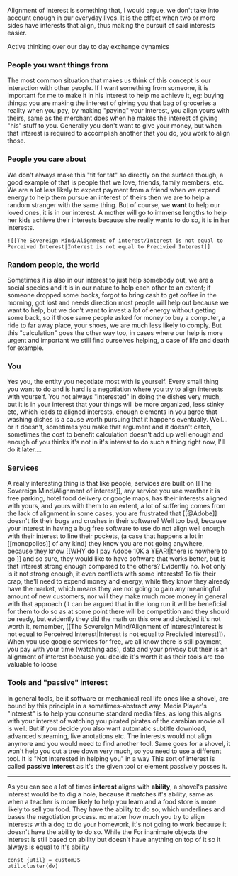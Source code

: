 Alignment of interest is something that, I would argue, we don't take into account enough in our everyday lives.
It is the effect when two or more sides have interests that align, thus making the pursuit of said interests easier. 

Active thinking over our day to day exchange dynamics

### People you want things from
The most common situation that makes us think of this concept is our interaction with other people. If I want something from someone, it is important for me to make it in his interest to help me achieve it, eg: buying things: you are making the interest of giving you that bag of groceries a reality when you pay, by making "paying" your interest, you align yours with theirs, same as the merchant does when he makes the interest of giving "his" stuff to you. Generally you don't want to give your money, but when that interest is required to accomplish another that you do, you work to align those.
### People you care about
We don't always make this "tit for tat" so directly on the surface though, a good example of that is people that we love, friends, family members, etc. We are a lot less likely to expect payment from a friend when we expend energy to help them pursue an interest of theirs then we are to help a random stranger with the same thing. But of course, we **want** to help our loved ones, it is in our interest. A mother will go to immense lengths to help her kids achieve their interests because she really wants to do so, it is in her interests.
```ad-note
![[The Sovereign Mind/Alignment of interest/Interest is not equal to Perceived Interest|Interest is not equal to Precivied Interest]]
```

### Random people, the world
Sometimes it is also in our interest to just help somebody out, we are a social species and it is in our nature to help each other to an extent; if someone dropped some books, forgot to bring cash to get coffee in the morning, got lost and needs direction most people will help out because we want to help, but we don't want to invest a lot of energy without getting some back, so if those same people asked for money to buy a computer, a ride to far away place, your shoes, we are much less likely to comply. But this "calculation" goes the other way too, in cases where our help is more urgent and important we still find ourselves helping, a case of life and death for example.

### You
Yes you, the entity you negotiate most with is yourself. Every small thing you want to do and is hard is a negotiation where you try to align interests with yourself. You not always "interested" in doing the dishes very much, but it is in your interest that your things will be more organized, less stinky etc, which leads to aligned interests, enough elements in you agree that washing dishes is a cause worth pursuing that it happens eventually. Well... or it doesn't, sometimes you make that argument and it doesn't catch, sometimes the cost to benefit calculation doesn't add up well enough and enough of you thinks it's not in it's interest to do such a thing right now, I'll do it later....

### Services
A really interesting thing is that like people, services are built on [[The Sovereign Mind/Alignment of interest]], any service you use weather it is free parking, hotel food delivery or google maps, has their interests aligned with yours, and yours with them to an extent, a lot of suffering comes from the lack of alignment in some cases, you are frustrated that [[@Adobe]] doesn't fix their bugs and crushes in their software? Well too bad, because your interest in having a bug free software to use do not align well enough with their interest to line their pockets, (a case that happens a lot in [[monopolies]] of any kind) they know you are not going anywhere, because they know [[WHY do I pay Adobe 10K a YEAR!|there is nowhere to go ]] and so sure, they would like to have software that works better, but is that interest strong enough compared to the others? Evidently no. Not only is it not strong enough, it even conflicts with some interests! To fix their crap, the'll need to expend money and energy, while they know they already have the market, which means they are not going to gain any meaningful amount of new customers, nor will they make much more money in general with that approach (it can be argued that in the long run it will be beneficial for them to do so as at some point there will be competition and they should be ready, but evidently they did the math on this one and decided it's not worth it, remember, [[The Sovereign Mind/Alignment of interest/Interest is not equal to Perceived Interest|Interest is not equal to Precivied Interest]]).
When you use google services for free, we all know there is still payment, you pay with your time (watching ads), data and your privacy but their is an alignment of interest because you decide it's worth it as their tools are too valuable to loose

### Tools and "passive" interest
In general tools, be it software or mechanical real life ones like a shovel, are bound by this principle in a sometimes-abstract way. Media Player's "interest" is to help you consume standard media files, as long this aligns with your interest of watching you pirated pirates of the carabian movie all is well. But if you decide you also want automatic subtitle download, advanced streaming, live anotations etc. The interests would not align anymore and you would need to find another tool. 
Same goes for a shovel, it won't help you cut a tree down very much, so you need to use a different tool. It is "Not interested in helping you" in a way
This sort of interest is called **passive interest** as it's the given tool or element passively posses it.

---
As you can see a lot of times **interest** aligns with **ability**, a shovel's passive interest would be to dig a hole, because it matches it's ability, same as when a teacher is more likely to help you learn and a food store is more likely to sell you food. They have the ability to do so, which underlines and bases the negotiation process. no matter how much you try to align interests with a dog to do your homework, it's not going to work because it doesn't have the ability to do so. 
While the 
For inanimate objects the interest is still based on ability but doesn't have anything on top of it so it always is equal to it's ability

```dataviewjs
const {util} = customJS
util.cluster(dv)
```